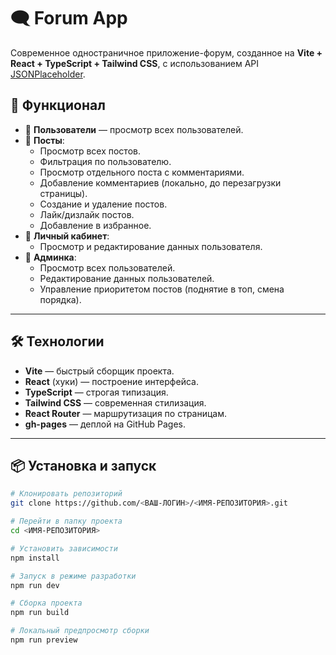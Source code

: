 # 🗨️ Forum App

Современное одностраничное приложение-форум, созданное на **Vite + React + TypeScript + Tailwind CSS**, с использованием API [JSONPlaceholder](https://jsonplaceholder.typicode.com/).

## 🚀 Функционал

- 👥 **Пользователи** — просмотр всех пользователей.
- 📝 **Посты**:
  - Просмотр всех постов.
  - Фильтрация по пользователю.
  - Просмотр отдельного поста с комментариями.
  - Добавление комментариев (локально, до перезагрузки страницы).
  - Создание и удаление постов.
  - Лайк/дизлайк постов.
  - Добавление в избранное.
- 👤 **Личный кабинет**:
  - Просмотр и редактирование данных пользователя.
- 🔑 **Админка**:
  - Просмотр всех пользователей.
  - Редактирование данных пользователей.
  - Управление приоритетом постов (поднятие в топ, смена порядка).

---

## 🛠️ Технологии

- **Vite** — быстрый сборщик проекта.
- **React** (хуки) — построение интерфейса.
- **TypeScript** — строгая типизация.
- **Tailwind CSS** — современная стилизация.
- **React Router** — маршрутизация по страницам.
- **gh-pages** — деплой на GitHub Pages.

---

## 📦 Установка и запуск

```bash
# Клонировать репозиторий
git clone https://github.com/<ВАШ-ЛОГИН>/<ИМЯ-РЕПОЗИТОРИЯ>.git

# Перейти в папку проекта
cd <ИМЯ-РЕПОЗИТОРИЯ>

# Установить зависимости
npm install

# Запуск в режиме разработки
npm run dev

# Сборка проекта
npm run build

# Локальный предпросмотр сборки
npm run preview

